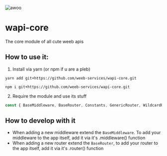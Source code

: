 ![awoo](https://i.imgur.com/dTuYvKG.jpg)
# wapi-core
The core module of all cute weeb apis

## How to use it:

1. Install via yarn (or npm if u are a pleb)
```
yarn add git+https://github.com/weeb-services/wapi-core.git

npm i git+https://github.com/weeb-services/wapi-core.git
```
2. Require the module and use its stuff
```js
const { BaseMiddleware, BaseRouter, Constants, GenericRouter, WildcardRouter } = require('wapi-core');
```

## How to develop with it

- When adding a new middleware extend the `BaseMiddleware`.
 To add your middleware to the app itself,
  add it via it's .middleware() function
- When adding a new router extend the `BaseRouter`,
to add your router to the app itself,
 add it via it's .router() function
